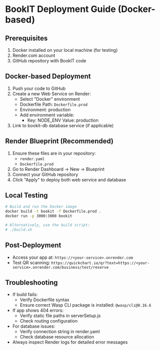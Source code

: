 # BookIT Deployment Guide (Docker-based)

## Prerequisites
1. Docker installed on your local machine (for testing)
2. Render.com account
3. GitHub repository with BookIT code

## Docker-based Deployment
1. Push your code to GitHub
2. Create a new Web Service on Render:
   - Select "Docker" environment
   - Dockerfile Path: `Dockerfile.prod`
   - Environment: production
   - Add environment variable: 
        - Key: NODE_ENV 
          Value: production
3. Link to bookit-db database service (if applicable)

## Render Blueprint (Recommended)
1. Ensure these files are in your repository:
   - `render.yaml`
   - `Dockerfile.prod`
2. Go to Render Dashboard → New → Blueprint
3. Connect your GitHub repository
4. Click "Apply" to deploy both web service and database

## Local Testing
```bash
# Build and run the Docker image
docker build -t bookit -f Dockerfile.prod .
docker run -p 3000:3000 bookit

# Alternatively, use the build script:
# ./build.sh
```

## Post-Deployment
- Access your app at: `https://<your-service>.onrender.com`
- Test QR scanning: `https://quickchart.io/qr?text=https://<your-service>.onrender.com/business/test/reserve`

## Troubleshooting
- If build fails:
  - Verify Dockerfile syntax
  - Ensure correct Wasp CLI package is installed: `@wasp/cli@0.16.6`
- If app shows 404 errors:
  - Verify static file paths in serverSetup.js
  - Check routing configuration
- For database issues:
  - Verify connection string in render.yaml
  - Check database resource allocation
- Always inspect Render logs for detailed error messages